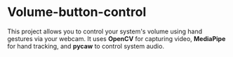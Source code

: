 # Volume-button-control
This project allows you to control your system's volume using hand gestures via your webcam. It uses **OpenCV** for capturing video, **MediaPipe** for hand tracking, and **pycaw** to control system audio.
